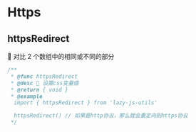 # Https

## httpsRedirect

🧿 对比 2 个数组中的相同或不同的部分

```typescript
/**
 * @func httpsRedirect
 * @desc 📝 设置css变量值
 * @return { void }
 * @example
  import { httpsRedirect } from 'lazy-js-utils'

  httpsRedirect() // 如果是http协议，那么就会重定向到https协议
 */
```
